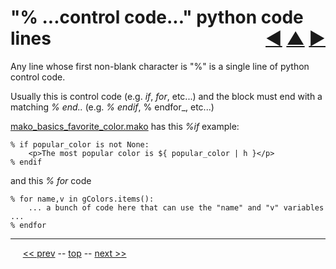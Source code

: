 "% ...control code..." python code lines <span style="float:right;">[&#x25C0;](08.md) [&#x25B2;](../README.md) [&#x25BA;](10.md)</span>
=========

Any line whose first non-blank character is "%" is a single line of python control code.

Usually this is control code (e.g. _if_, _for_, etc...) and the block must end with a matching _% end.._ (e.g. _% endif_, % endfor_, etc...)

[mako_basics_favorite_color.mako](https://github.com/BrentNoorda/django_unusual/blob/master/django_unusual/mako/examples/mako_basics_favorite_color.mako) has this _%if_ example:

    % if popular_color is not None:
        <p>The most popular color is ${ popular_color | h }</p>
    % endif

and this _% for_ code

    % for name,v in gColors.items():
        ... a bunch of code here that can use the "name" and "v" variables ...
    % endfor

------

&nbsp;&nbsp;&nbsp;&nbsp; [&lt;&lt; prev](08.md) -- [top](../README.md) -- [next &gt;&gt;](10.md)